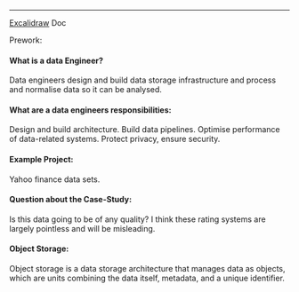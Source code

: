___

[Excalidraw](https://app.excalidraw.com/l/6gPaBlSh8PG/fRH1vYiML5) Doc

Prework:

#### What is a data Engineer?

Data engineers design and build data storage infrastructure and process and normalise data so it can be analysed.


#### What are a data engineers responsibilities:

Design and build architecture. Build data pipelines. Optimise performance of data-related systems. Protect privacy, ensure security.


#### Example Project:

Yahoo finance data sets.


#### Question about the Case-Study:
Is this data going to be of any quality? I think these rating systems are largely pointless and will be misleading.

#### Object Storage:
Object storage is a data storage architecture that manages data as objects, which are units combining the data itself, metadata, and a unique identifier.








